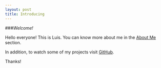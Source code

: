 ```yaml
---
layout: post
title: Introducing
---
```


###*Welcome!* 

Hello everyone! This is Luis. You can know more about me in the [About Me](http://ozos.github.io/about/) section.

In addition, to watch some of my projects visit [GitHub](https://github.com/ozos).

Thanks!
